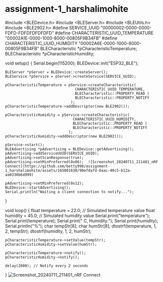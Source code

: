 # assignment-1_harshalimohite
#include <BLEDevice.h>
#include <BLEServer.h>
#include <BLEUtils.h>
#include <BLE2902.h>
#define SERVICE_UUID        "00000002-0000-0000-FDFD-FDFDFDFDFDFD"
#define CHARACTERISTIC_UUID_TEMPERATURE "00002A1E-0000-1000-8000-00805F9B34FB"
#define CHARACTERISTIC_UUID_HUMIDITY "00002A6E-0000-1000-8000-00805F9B34FB"
BLECharacteristic *pCharacteristicTemperature;
BLECharacteristic *pCharacteristicHumidity;

void setup() {
    Serial.begin(115200);
    BLEDevice::init("ESP32_BLE");

    BLEServer *pServer = BLEDevice::createServer();
    BLEService *pService = pServer->createService(SERVICE_UUID);

    pCharacteristicTemperature = pService->createCharacteristic(
                                    CHARACTERISTIC_UUID_TEMPERATURE,
                                    BLECharacteristic::PROPERTY_READ |
                                    BLECharacteristic::PROPERTY_NOTIFY
                                  );
    pCharacteristicTemperature->addDescriptor(new BLE2902());

    pCharacteristicHumidity = pService->createCharacteristic(
                                   CHARACTERISTIC_UUID_HUMIDITY,
                                   BLECharacteristic::PROPERTY_READ |
                                   BLECharacteristic::PROPERTY_NOTIFY
                                 );
    pCharacteristicHumidity->addDescriptor(new BLE2902());

    pService->start();
    BLEAdvertising *pAdvertising = BLEDevice::getAdvertising();
    pAdvertising->addServiceUUID(SERVICE_UUID);
    pAdvertising->setScanResponse(true);
    pAdvertising->setMinPreferred(0x06);  ![Screenshot_20240711_211401_nRF Connect](https://github.com/betty990/assignment-1_harshalimohite/assets/165001630/90efda7d-0aac-40c5-b12a-aa0330b6d999)

    pAdvertising->setMinPreferred(0x12);
    BLEDevice::startAdvertising();
    Serial.println("Waiting a client connection to notify...");
}

void loop() {
    float temperature = 22.0; // Simulated temperature value
    float humidity = 45.0; // Simulated humidity value
    Serial.print("temperature");
    Serial.print(temperature);
    Serial.print(" C, Humidity:");
    Serial.print(humidity);
    Serial.println("%");
    char tempStr[8];
    char humStr[8];
    dtostrf(temperature, 1, 2, tempStr);
    dtostrf(humidity, 1, 2, humStr);

    pCharacteristicTemperature->setValue(tempStr);
    pCharacteristicHumidity->setValue(humStr);

    pCharacteristicTemperature->notify();
    pCharacteristicHumidity->notify();

    delay(2000); // Notify every 2 seconds
}
![Screenshot_20240711_211401_nRF Connect](https://github.com/betty990/assignment-1_harshalimohite/assets/165001630/43d696a7-45c2-48b0-8b50-9476595f033b)
